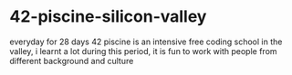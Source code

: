 # 42-piscine-silicon-valley
everyday for 28 days 42 piscine is an intensive free coding school in the valley, i learnt a lot during this period, it is fun to work with people from different background and culture 
